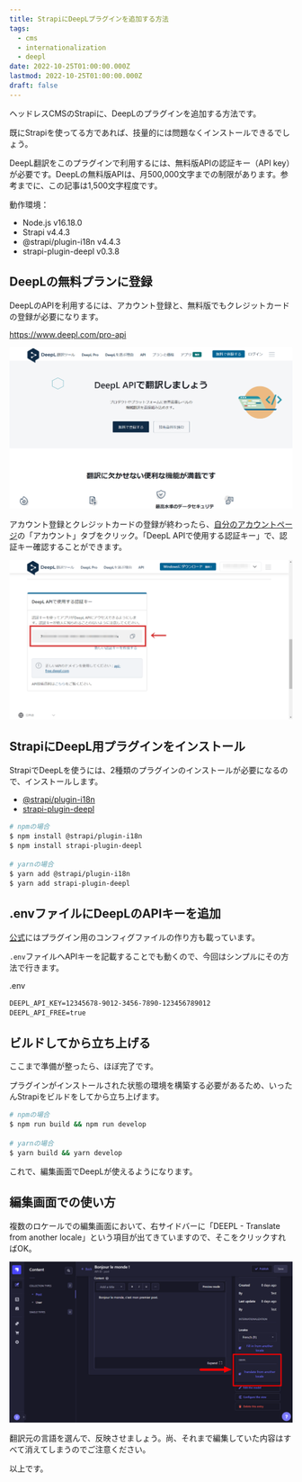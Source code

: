 ```yaml
---
title: StrapiにDeepLプラグインを追加する方法
tags:
  - cms
  - internationalization
  - deepl
date: 2022-10-25T01:00:00.000Z
lastmod: 2022-10-25T01:00:00.000Z
draft: false
---
```


ヘッドレスCMSのStrapiに、DeepLのプラグインを追加する方法です。

既にStrapiを使ってる方であれば、技量的には問題なくインストールできるでしょう。

DeepL翻訳をこのプラグインで利用するには、無料版APIの認証キー（API key）が必要です。DeepLの無料版APIは、月500,000文字までの制限があります。参考までに、この記事は1,500文字程度です。

動作環境：

- Node.js v16.18.0
- Strapi v4.4.3
- @strapi/plugin-i18n v4.4.3
- strapi-plugin-deepl v0.3.8

## DeepLの無料プランに登録

DeepLのAPIを利用するには、アカウント登録と、無料版でもクレジットカードの登録が必要になります。

https://www.deepl.com/pro-api

![DeepLのAPIトップページ](../../../images/deepl01.ja.png "DeepL APIのトップページ ©DeepL")

アカウント登録とクレジットカードの登録が終わったら、[自分のアカウントページ](https://www.deepl.com/account/summary)の「アカウント」タブをクリック。「DeepL APIで使用する認証キー」で、認証キー確認することができます。

![DeepLのアカウントページ](../../../images/deepl02.ja.png "DeepLのアカウントページ ©DeepL")

## StrapiにDeepL用プラグインをインストール

StrapiでDeepLを使うには、2種類のプラグインのインストールが必要になるので、インストールします。

- [@strapi/plugin-i18n](https://www.npmjs.com/package/@strapi/plugin-i18n)
- [strapi-plugin-deepl](https://market.strapi.io/plugins/strapi-plugin-deepl)

```bash
# npmの場合
$ npm install @strapi/plugin-i18n
$ npm install strapi-plugin-deepl

# yarnの場合
$ yarn add @strapi/plugin-i18n
$ yarn add strapi-plugin-deepl
```

## .envファイルにDeepLのAPIキーを追加

[公式](https://market.strapi.io/plugins/strapi-plugin-deepl)にはプラグイン用のコンフィグファイルの作り方も載っています。

`.env`ファイルへAPIキーを記載することでも動くので、今回はシンプルにその方法で行きます。

<div class="filename">.env</div>

```md
DEEPL_API_KEY=12345678-9012-3456-7890-123456789012
DEEPL_API_FREE=true
```

## ビルドしてから立ち上げる

ここまで準備が整ったら、ほぼ完了です。

プラグインがインストールされた状態の環境を構築する必要があるため、いったんStrapiをビルドをしてから立ち上げます。

```bash
# npmの場合
$ npm run build && npm run develop

# yarnの場合
$ yarn build && yarn develop
```

これで、編集画面でDeepLが使えるようになります。

## 編集画面での使い方

複数のロケールでの編集画面において、右サイドバーに「DEEPL - Translate from another locale」という項目が出てきていますので、そこをクリックすればOK。

![Strapiの編集画面](../../../images/strapi03.png "©Strapi")

翻訳元の言語を選んで、反映させましょう。尚、それまで編集していた内容はすべて消えてしまうのでご注意ください。

以上です。
